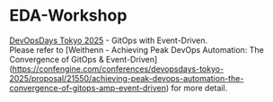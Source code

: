 # EDA-Workshop
[DevOpsDays Tokyo 2025](https://confengine.com/conferences/devopsdays-tokyo-2025) - GitOps with Event-Driven. <br/>
Please refer to [Weithenn - Achieving Peak DevOps Automation: The Convergence of GitOps & Event-Driven] (https://confengine.com/conferences/devopsdays-tokyo-2025/proposal/21550/achieving-peak-devops-automation-the-convergence-of-gitops-amp-event-driven) for more detail.
